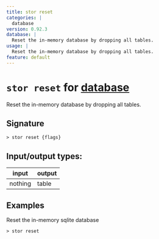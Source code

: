 ```yaml
---
title: stor reset
categories: |
  database
version: 0.92.3
database: |
  Reset the in-memory database by dropping all tables.
usage: |
  Reset the in-memory database by dropping all tables.
feature: default
---
```

<!-- This file is automatically generated. Please edit the command in https://github.com/nushell/nushell instead. -->

# `stor reset` for [database](/commands/categories/database.md)

<div class='command-title'>Reset the in-memory database by dropping all tables.</div>

## Signature

```> stor reset {flags} ```


## Input/output types:

| input   | output |
| ------- | ------ |
| nothing | table  |

## Examples

Reset the in-memory sqlite database
```nu
> stor reset

```
